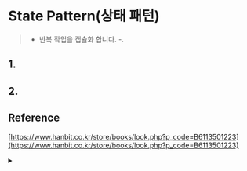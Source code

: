 
# State Pattern(상태 패턴)
> - 반복 작업을 캡슐화 합니다.
> -.


## 1. 

## 2. 



## Reference 
[https://www.hanbit.co.kr/store/books/look.php?p_code=B6113501223](https://www.hanbit.co.kr/store/books/look.php?p_code=B6113501223)




<details>
  <summary><a href="https://github.com/kickbell/pb"></a></summary>
  <p>

```swift

```
  </p>
</details>


